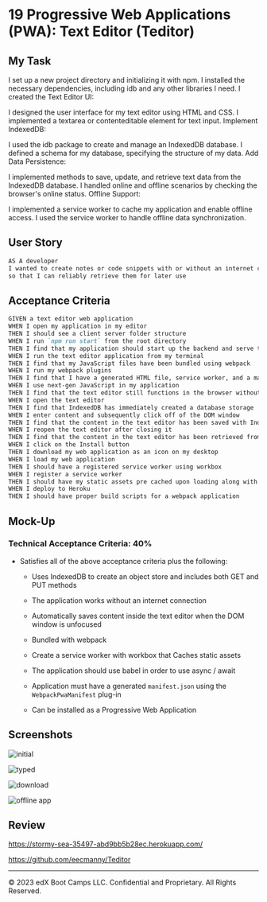 # 19 Progressive Web Applications (PWA): Text Editor (Teditor)

## My Task

I set up a new project directory and initializing it with npm.
I installed the necessary dependencies, including idb and any other libraries I need.
I created the Text Editor UI:

I designed the user interface for my text editor using HTML and CSS.
I implemented a textarea or contenteditable element for text input.
Implement IndexedDB:

I used the idb package to create and manage an IndexedDB database.
I defined a schema for my database, specifying the structure of my data.
Add Data Persistence:

I implemented methods to save, update, and retrieve text data from the IndexedDB database.
I handled online and offline scenarios by checking the browser's online status.
Offline Support:

I implemented a service worker to cache my application and enable offline access.
I used the service worker to handle offline data synchronization.

## User Story

```md
AS A developer
I wanted to create notes or code snippets with or without an internet connection
so that I can reliably retrieve them for later use
```

## Acceptance Criteria

```md
GIVEN a text editor web application
WHEN I open my application in my editor
THEN I should see a client server folder structure
WHEN I run `npm run start` from the root directory
THEN I find that my application should start up the backend and serve the client
WHEN I run the text editor application from my terminal
THEN I find that my JavaScript files have been bundled using webpack
WHEN I run my webpack plugins
THEN I find that I have a generated HTML file, service worker, and a manifest file
WHEN I use next-gen JavaScript in my application
THEN I find that the text editor still functions in the browser without errors
WHEN I open the text editor
THEN I find that IndexedDB has immediately created a database storage
WHEN I enter content and subsequently click off of the DOM window
THEN I find that the content in the text editor has been saved with IndexedDB
WHEN I reopen the text editor after closing it
THEN I find that the content in the text editor has been retrieved from our IndexedDB
WHEN I click on the Install button
THEN I download my web application as an icon on my desktop
WHEN I load my web application
THEN I should have a registered service worker using workbox
WHEN I register a service worker
THEN I should have my static assets pre cached upon loading along with subsequent pages and static assets
WHEN I deploy to Heroku
THEN I should have proper build scripts for a webpack application
```

## Mock-Up


### Technical Acceptance Criteria: 40%

* Satisfies all of the above acceptance criteria plus the following:

  * Uses IndexedDB to create an object store and includes both GET and PUT methods

  * The application works without an internet connection

  * Automatically saves content inside the text editor when the DOM window is unfocused

  * Bundled with webpack

  * Create a service worker with workbox that Caches static assets

  * The application should use babel in order to use async / await

  * Application must have a generated `manifest.json` using the `WebpackPwaManifest` plug-in

  * Can be installed as a Progressive Web Application


## Screenshots
![initial](https://github.com/eecmanny/Teditor/assets/130661353/5b274425-e79e-4d93-ac6c-60a2ceaefac7)

![typed](https://github.com/eecmanny/Teditor/assets/130661353/983a8f93-56a2-47fb-b862-fb18e257718d)

![download](https://github.com/eecmanny/Teditor/assets/130661353/de30aaa9-c9a1-4306-aa6f-3419e88c4214)

![offline app](https://github.com/eecmanny/Teditor/assets/130661353/eb0f9c29-5129-4776-b9fa-4511d232fab8)



## Review

https://stormy-sea-35497-abd9bb5b28ec.herokuapp.com/

https://github.com/eecmanny/Teditor

- - -
© 2023 edX Boot Camps LLC. Confidential and Proprietary. All Rights Reserved.
